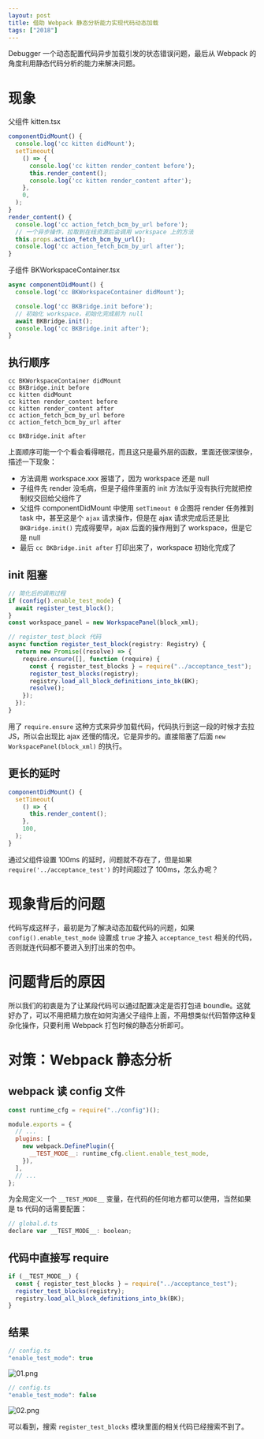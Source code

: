 ```yaml
---
layout: post
title: 借助 Webpack 静态分析能力实现代码动态加载
tags: ["2018"]
---
```


Debugger 一个动态配置代码异步加载引发的状态错误问题，最后从 Webpack 的角度利用静态代码分析的能力来解决问题。

# 现象

父组件 kitten.tsx

```js
componentDidMount() {
  console.log('cc kitten didMount');
  setTimeout(
    () => {
      console.log('cc kitten render_content before');
      this.render_content();
      console.log('cc kitten render_content after');
    },
    0,
  );
}
render_content() {
  console.log('cc action_fetch_bcm_by_url before');
  // 一个异步操作，拉取到在线资源后会调用 workspace 上的方法
  this.props.action_fetch_bcm_by_url();
  console.log('cc action_fetch_bcm_by_url after');
}
```

子组件 BKWorkspaceContainer.tsx

```js
async componentDidMount() {
  console.log('cc BKWorkspaceContainer didMount');

  console.log('cc BKBridge.init before');
  // 初始化 workspace，初始化完成前为 null
  await BKBridge.init();
  console.log('cc BKBridge.init after');
}
```

## 执行顺序

```
cc BKWorkspaceContainer didMount
cc BKBridge.init before
cc kitten didMount
cc kitten render_content before
cc kitten render_content after
cc action_fetch_bcm_by_url before
cc action_fetch_bcm_by_url after

cc BKBridge.init after
```

上面顺序可能一个个看会看得眼花，而且这只是最外层的函数，里面还很深很杂，描述一下现象：

- 方法调用 workspace.xxx 报错了，因为 workspace 还是 null
- 子组件先 render 没毛病，但是子组件里面的 init 方法似乎没有执行完就把控制权交回给父组件了
- 父组件 componentDidMount 中使用 `setTimeout 0` 企图将 render 任务推到 task 中，甚至这是个 `ajax` 请求操作，但是在 ajax 请求完成后还是比 `BKBridge.init()` 完成得要早，ajax 后面的操作用到了 workspace，但是它是 null
- 最后 `cc BKBridge.init after` 打印出来了，workspace 初始化完成了

## init 阻塞

```js
// 简化后的调用过程
if (config().enable_test_mode) {
  await register_test_block();
}
const workspace_panel = new WorkspacePanel(block_xml);

// register_test_block 代码
async function register_test_block(registry: Registry) {
  return new Promise((resolve) => {
    require.ensure([], function (require) {
      const { register_test_blocks } = require("../acceptance_test");
      register_test_blocks(registry);
      registry.load_all_block_definitions_into_bk(BK);
      resolve();
    });
  });
}
```

用了 `require.ensure` 这种方式来异步加载代码，代码执行到这一段的时候才去拉 JS，所以会出现比 ajax 还慢的情况，它是异步的。直接阻塞了后面 `new WorkspacePanel(block_xml)` 的执行。

## 更长的延时

```js
componentDidMount() {
  setTimeout(
    () => {
      this.render_content();
    },
    100,
  );
}
```

通过父组件设置 100ms 的延时，问题就不存在了，但是如果 `require('../acceptance_test')` 的时间超过了 100ms，怎么办呢？

# 现象背后的问题

代码写成这样子，最初是为了解决动态加载代码的问题，如果 `config().enable_test_mode` 设置成 `true` 才接入 `acceptance_test` 相关的代码，否则就连代码都不要进入到打出来的包中。

# 问题背后的原因

所以我们的初衷是为了让某段代码可以通过配置决定是否打包进 boundle。这就好办了，可以不用把精力放在如何沟通父子组件上面，不用想类似代码暂停这种复杂化操作，只要利用 Webpack 打包时候的静态分析即可。

# 对策：Webpack 静态分析

## webpack 读 config 文件

```js
const runtime_cfg = require("../config")();

module.exports = {
  // ...
  plugins: [
    new webpack.DefinePlugin({
      __TEST_MODE__: runtime_cfg.client.enable_test_mode,
    }),
  ],
  // ...
};
```

为全局定义一个 `__TEST_MODE__` 变量，在代码的任何地方都可以使用，当然如果是 ts 代码的话需要配置：

```js
// global.d.ts
declare var __TEST_MODE__: boolean;
```

## 代码中直接写 require

```js
if (__TEST_MODE__) {
  const { register_test_blocks } = require("../acceptance_test");
  register_test_blocks(registry);
  registry.load_all_block_definitions_into_bk(BK);
}
```

## 结果

```js
// config.ts
"enable_test_mode": true
```

![01.png](https://cdn-1257430323.cos.ap-guangzhou.myqcloud.com/assets/imgs/20210505082326_9f605190c2cda4fe8ccf3a7a35536b23.png)

```js
// config.ts
"enable_test_mode": false
```

![02.png](https://cdn-1257430323.cos.ap-guangzhou.myqcloud.com/assets/imgs/20210505082332_8d899f87dedc7097560c08a17223fe3c.png)

可以看到，搜索 `register_test_blocks` 模块里面的相关代码已经搜索不到了。
